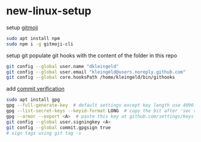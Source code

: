 # new-linux-setup

setup [gitmoji](https://github.com/carloscuesta/gitmoji-cli)
```bash
sudo apt install npm
sudo npm i -g gitmoji-cli
```

setup git
populate git hooks with the content of the folder in this repo
```bash
git config --global user.name "dkleingeld"
git config --global user.email "kleingeld@users.noreply.github.com"
git config --global core.hooksPath /home/kleingeld/bin/githooks
```

add [commit verification](https://help.github.com/en/articles/managing-commit-signature-verification)
```bash
sudo apt install gpg
gpg --full-generate-key  # default settings except key length use 4096
gpg --list-secret-keys --keyid-format LONG  # copy the bit after 'sec rsa4096/' call it A
gpg --armor --export <A>  # paste this key at github.com/settings/keys
git config --global user.signingkey <A>
git config --global commit.gpgsign true
# sign tags using git tag -s
```
